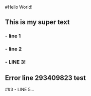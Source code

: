 #Hello World!
## This is my super text
### - line 1
### - line 2

### - LINE 3!

## Error line 293409823 test
##3 - LINE 5...